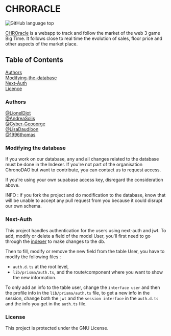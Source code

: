 # CHRORACLE
![GitHub language top](https://img.shields.io/github/languages/top/ChronoDAO/CHROracle)

[CHROracle](app.chronodao.com) is a webapp to track and follow the market of the web 3 game Big Time. It follows close to real time the evolution of sales, floor price and other aspects of the market place.

## Table of Contents

[Authors](#authors)  
[Modifying-the-database](#modifiying-the-database)  
[Next-Auth](#next-auth)  
[Licence](#licence)  

### Authors

[@LionelDiot](https://github.com/LionelDiot)  
[@AndreaSolis](https://github.com/Andreasolisgarcia)  
[@Cyber-Geooorge](https://github.com/Cyber-Geooorge)  
[@LisaDaudibon](https://github.com/LisaDaudibon)  
[@1996thomas](https://github.com/1996thomas)


### Modifying the database
If you work on our database, any and all changes related to the database must be done in the Indexer. If you're not part of the organisation ChronoDAO but want to contribute, you can contact us to request access. 

If you're using your own supabase access key, disregard the consideration above. 

INFO : if you fork the project and do modification to the database, know that will be unable to accept any pull request from you because it could disrupt our own schema.

### Next-Auth
This project handles authentication for the users using next-auth and jwt. To add, modify or delete a field of the model User, you'll first need to go through the [indexer](https://github.com/ChronoDAO/Indexer.git) to make changes to the db.

Then to fill, modify or remove the new field from the table User, you have to modify the following files :
- `auth.d.ts` at the root level,
- `lib/prisma/auth.ts`,
and the route/component where you want to show the new information.

To only add an info to the table user, change the `ìnterface user` and then the profile info in the `lib/prisma/auth.ts` file, to get a new info in the session, change both the `jwt` and the `session interface` in the `auth.d.ts` and the info you get in the `auth.ts` file.

### License
This project is protected under the GNU License.